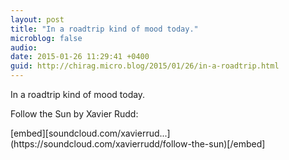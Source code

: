 ```yaml
---
layout: post
title: "In a roadtrip kind of mood today."
microblog: false
audio: 
date: 2015-01-26 11:29:41 +0400
guid: http://chirag.micro.blog/2015/01/26/in-a-roadtrip.html
---
```

<p>In a roadtrip kind of mood today.</p>
<p>Follow the Sun by Xavier Rudd:</p>
[embed][soundcloud.com/xavierrud...](https://soundcloud.com/xavierrudd/follow-the-sun)[/embed]
